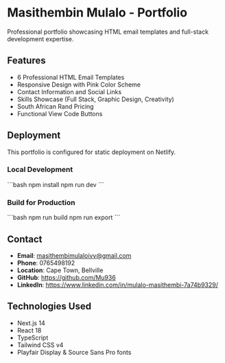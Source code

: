 # Masithembin Mulalo - Portfolio

Professional portfolio showcasing HTML email templates and full-stack development expertise.

## Features

- 6 Professional HTML Email Templates
- Responsive Design with Pink Color Scheme
- Contact Information and Social Links
- Skills Showcase (Full Stack, Graphic Design, Creativity)
- South African Rand Pricing
- Functional View Code Buttons

## Deployment

This portfolio is configured for static deployment on Netlify.

### Local Development

\`\`\`bash
npm install
npm run dev
\`\`\`

### Build for Production

\`\`\`bash
npm run build
npm run export
\`\`\`

## Contact

- **Email**: masithembimulaloivy@gmail.com
- **Phone**: 0765498192
- **Location**: Cape Town, Bellville
- **GitHub**: https://github.com/Mu936
- **LinkedIn**: https://www.linkedin.com/in/mulalo-masithembi-7a74b9329/

## Technologies Used

- Next.js 14
- React 18
- TypeScript
- Tailwind CSS v4
- Playfair Display & Source Sans Pro fonts
